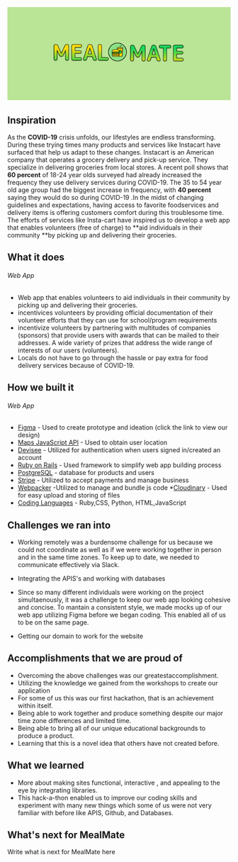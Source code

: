 ![Meal Mate](mealmatelogo.PNG)
## Inspiration

As the **COVID-19** crisis unfolds, our lifestyles are endless transforming. During these trying times many products and services like Instacart have surfaced that help us adapt to these changes. Instacart is an American company that operates a grocery delivery and pick-up service. They specialize in delivering groceries from local stores. A recent poll shows that **60 percent** of 18-24 year olds surveyed had already increased the frequency they use delivery services during COVID-19. The 35 to 54 year old age group had the biggest increase  in frequency, with **40 percent** saying they would do so during COVID-19 .In the midst of changing guidelines and expectations, having access to favorite foodservices and delivery items is offering customers comfort during this troublesome time. The efforts of services like Insta-cart have inspired us to develop a web app that enables volunteers (free of charge) to **aid individuals in their community **by picking up and delivering their groceries. 

## What it does

###### Web App

* Web app that enables volunteers to aid individuals in their community by picking up and delivering their groceries. 
*  incentivices volunteers by providing official documentation of their volunteer efforts that they can use for school/program requirements
* incentivize volunteers by partnering with multitudes of companies (sponsors) that provide users with awards that can be mailed to their addresses. A wide variety of prizes that address the wide range of interests of our users (volunteers).
* Locals do not have to go through the hassle or pay extra for food delivery services because of COVID-19.

## How we built it

###### Web App
* [Figma](https://www.figma.com/file/v9y6SbcpyYo7zn7PPb409o/MealMate)  - Used to create prototype and ideation (click the link to view our design)
* [Maps JavaScript API](https://developers.google.com/maps/documentation/javascript/tutorial) - Used to obtain user location 
* [Devisee]() - Utilized for authentication when users signed in/created an account 
* [Ruby on Rails]() - Used framework to simplify web app building process 
* [PostgreSQL]() - database for products and users
* [Stripe]() - Utilized to accept payments and manage business
* [Webpacker]() -Utilized to manage and bundle js code
 *[Cloudinary]() - Used for easy upload and storing of files 
* [Coding Languages]() - Ruby,CSS, Python, HTML,JavaScript


## Challenges we ran into

* Working remotely was a burdensome challenge for us because we could not coordinate as well as if we were working together in person and in the same time zones. To keep up to date, we needed to communicate effectively via Slack.

* Integrating the APIS's and working with databases

* Since so many different individuals were working on the project simultaenously, it was a challenge to keep our web app looking cohesive and concise. To mantain a consistent style, we made mocks up of our web app utilizing Figma before we began coding. This enabled all of us to be on the same page.

* Getting our domain to work for the website 

## Accomplishments that we are proud of

* Overcoming the above challenges was our greatestaccomplishment.
* Utilizing the knowledge we gained from the workshops to create our application
* For some of us this was our first hackathon, that is an achievement within itself. 
* Being able to work together and produce something despite our major time zone differences and limited time.
* Being able to bring all of our unique educational backgrounds to produce a product.
* Learning that this is a novel idea that others have not created before.

## What we learned

* More about making sites functional, interactive , and appealing to the eye by integrating libraries.
* This hack-a-thon enabled us to improve our coding skills and experiment with many new things which some of us were not very familiar with before like APIS, Github, and Databases.


## What's next for MealMate

Write what is next for MealMate here

